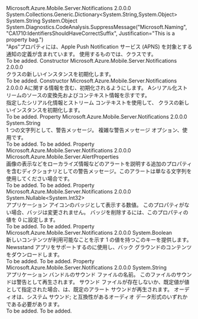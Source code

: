 <Type Name="ApsProperties" FullName="Microsoft.Azure.Mobile.Server.ApsProperties">
  <TypeSignature Language="C#" Value="public class ApsProperties : System.Collections.Generic.Dictionary&lt;string,object&gt;" />
  <TypeSignature Language="ILAsm" Value=".class public auto ansi serializable beforefieldinit ApsProperties extends System.Collections.Generic.Dictionary`2&lt;string, object&gt;" />
  <TypeSignature Language="DocId" Value="T:Microsoft.Azure.Mobile.Server.ApsProperties" />
  <TypeSignature Language="VB.NET" Value="Public Class ApsProperties&#xA;Inherits Dictionary(Of String, Object)" />
  <TypeSignature Language="F#" Value="type ApsProperties = class&#xA;    inherit Dictionary&lt;string, obj&gt;" />
  <AssemblyInfo>
    <AssemblyName>Microsoft.Azure.Mobile.Server.Notifications</AssemblyName>
    <AssemblyVersion>2.0.0.0</AssemblyVersion>
  </AssemblyInfo>
  <Base>
    <BaseTypeName>System.Collections.Generic.Dictionary&lt;System.String,System.Object&gt;</BaseTypeName>
    <BaseTypeArguments>
      <BaseTypeArgument TypeParamName="!0">System.String</BaseTypeArgument>
      <BaseTypeArgument TypeParamName="!1">System.Object</BaseTypeArgument>
    </BaseTypeArguments>
  </Base>
  <Interfaces />
  <Attributes>
    <Attribute>
      <AttributeName>System.Diagnostics.CodeAnalysis.SuppressMessage("Microsoft.Naming", "CA1710:IdentifiersShouldHaveCorrectSuffix", Justification="This is a property bag.")</AttributeName>
    </Attribute>
  </Attributes>
  <Docs>
    <summary>
            "Aps"プロパティには、Apple Push Notification サービス (APNS) を対象とする通知の定義が含まれています。 使用するものでは、<see cref="T:Microsoft.Azure.Mobile.Server.ApplePushMessage" />クラスです。
            </summary>
    <remarks>To be added.</remarks>
  </Docs>
  <Members>
    <Member MemberName=".ctor">
      <MemberSignature Language="C#" Value="public ApsProperties ();" />
      <MemberSignature Language="ILAsm" Value=".method public hidebysig specialname rtspecialname instance void .ctor() cil managed" />
      <MemberSignature Language="DocId" Value="M:Microsoft.Azure.Mobile.Server.ApsProperties.#ctor" />
      <MemberSignature Language="VB.NET" Value="Public Sub New ()" />
      <MemberType>Constructor</MemberType>
      <AssemblyInfo>
        <AssemblyName>Microsoft.Azure.Mobile.Server.Notifications</AssemblyName>
        <AssemblyVersion>2.0.0.0</AssemblyVersion>
      </AssemblyInfo>
      <Parameters />
      <Docs>
        <summary>
            <see cref="T:Microsoft.Azure.Mobile.Server.ApsProperties" /> クラスの新しいインスタンスを初期化します。
            </summary>
        <remarks>To be added.</remarks>
      </Docs>
    </Member>
    <Member MemberName=".ctor">
      <MemberSignature Language="C#" Value="protected ApsProperties (System.Runtime.Serialization.SerializationInfo info, System.Runtime.Serialization.StreamingContext context);" />
      <MemberSignature Language="ILAsm" Value=".method familyhidebysig specialname rtspecialname instance void .ctor(class System.Runtime.Serialization.SerializationInfo info, valuetype System.Runtime.Serialization.StreamingContext context) cil managed" />
      <MemberSignature Language="DocId" Value="M:Microsoft.Azure.Mobile.Server.ApsProperties.#ctor(System.Runtime.Serialization.SerializationInfo,System.Runtime.Serialization.StreamingContext)" />
      <MemberSignature Language="VB.NET" Value="Protected Sub New (info As SerializationInfo, context As StreamingContext)" />
      <MemberSignature Language="F#" Value="new Microsoft.Azure.Mobile.Server.ApsProperties : System.Runtime.Serialization.SerializationInfo * System.Runtime.Serialization.StreamingContext -&gt; Microsoft.Azure.Mobile.Server.ApsProperties" Usage="new Microsoft.Azure.Mobile.Server.ApsProperties (info, context)" />
      <MemberType>Constructor</MemberType>
      <AssemblyInfo>
        <AssemblyName>Microsoft.Azure.Mobile.Server.Notifications</AssemblyName>
        <AssemblyVersion>2.0.0.0</AssemblyVersion>
      </AssemblyInfo>
      <Parameters>
        <Parameter Name="info" Type="System.Runtime.Serialization.SerializationInfo" />
        <Parameter Name="context" Type="System.Runtime.Serialization.StreamingContext" />
      </Parameters>
      <Docs>
        <param name="info">A<see cref="T:System.Runtime.Serialization.SerializationInfo" />に関する情報を含む、<see cref="T:Microsoft.Azure.Mobile.Server.ApsProperties" />初期化されるようにします。</param>
        <param name="context">A<see cref="T:System.Runtime.Serialization.StreamingContext" />シリアル化ストリームのソースの変換先およびコンテキスト情報を示すです。</param>
        <summary>
            指定したシリアル化情報とストリーム コンテキストを使用して、<see cref="T:Microsoft.Azure.Mobile.Server.ApsProperties" /> クラスの新しいインスタンスを初期化します。
            </summary>
        <remarks>To be added.</remarks>
      </Docs>
    </Member>
    <Member MemberName="Alert">
      <MemberSignature Language="C#" Value="public string Alert { get; set; }" />
      <MemberSignature Language="ILAsm" Value=".property instance string Alert" />
      <MemberSignature Language="DocId" Value="P:Microsoft.Azure.Mobile.Server.ApsProperties.Alert" />
      <MemberSignature Language="VB.NET" Value="Public Property Alert As String" />
      <MemberSignature Language="F#" Value="member this.Alert : string with get, set" Usage="Microsoft.Azure.Mobile.Server.ApsProperties.Alert" />
      <MemberType>Property</MemberType>
      <AssemblyInfo>
        <AssemblyName>Microsoft.Azure.Mobile.Server.Notifications</AssemblyName>
        <AssemblyVersion>2.0.0.0</AssemblyVersion>
      </AssemblyInfo>
      <ReturnValue>
        <ReturnType>System.String</ReturnType>
      </ReturnValue>
      <Docs>
        <summary>
            1 つの文字列として、警告メッセージ。 複雑な警告メッセージ オプション、使用<see cref="M:AlertProperties" />です。
            </summary>
        <value>To be added.</value>
        <remarks>To be added.</remarks>
      </Docs>
    </Member>
    <Member MemberName="AlertProperties">
      <MemberSignature Language="C#" Value="public Microsoft.Azure.Mobile.Server.AlertProperties AlertProperties { get; }" />
      <MemberSignature Language="ILAsm" Value=".property instance class Microsoft.Azure.Mobile.Server.AlertProperties AlertProperties" />
      <MemberSignature Language="DocId" Value="P:Microsoft.Azure.Mobile.Server.ApsProperties.AlertProperties" />
      <MemberSignature Language="VB.NET" Value="Public ReadOnly Property AlertProperties As AlertProperties" />
      <MemberSignature Language="F#" Value="member this.AlertProperties : Microsoft.Azure.Mobile.Server.AlertProperties" Usage="Microsoft.Azure.Mobile.Server.ApsProperties.AlertProperties" />
      <MemberType>Property</MemberType>
      <AssemblyInfo>
        <AssemblyName>Microsoft.Azure.Mobile.Server.Notifications</AssemblyName>
        <AssemblyVersion>2.0.0.0</AssemblyVersion>
      </AssemblyInfo>
      <ReturnValue>
        <ReturnType>Microsoft.Azure.Mobile.Server.AlertProperties</ReturnType>
      </ReturnValue>
      <Docs>
        <summary>
            画像の表示などをローカライズ情報などのアラートを説明する追加のプロパティを含むディクショナリとしての警告メッセージ。このアラートは単なる文字列を使用してください場合<see cref="M:Alert" />です。
            </summary>
        <value>To be added.</value>
        <remarks>To be added.</remarks>
      </Docs>
    </Member>
    <Member MemberName="Badge">
      <MemberSignature Language="C#" Value="public Nullable&lt;int&gt; Badge { get; set; }" />
      <MemberSignature Language="ILAsm" Value=".property instance valuetype System.Nullable`1&lt;int32&gt; Badge" />
      <MemberSignature Language="DocId" Value="P:Microsoft.Azure.Mobile.Server.ApsProperties.Badge" />
      <MemberSignature Language="VB.NET" Value="Public Property Badge As Nullable(Of Integer)" />
      <MemberSignature Language="F#" Value="member this.Badge : Nullable&lt;int&gt; with get, set" Usage="Microsoft.Azure.Mobile.Server.ApsProperties.Badge" />
      <MemberType>Property</MemberType>
      <AssemblyInfo>
        <AssemblyName>Microsoft.Azure.Mobile.Server.Notifications</AssemblyName>
        <AssemblyVersion>2.0.0.0</AssemblyVersion>
      </AssemblyInfo>
      <ReturnValue>
        <ReturnType>System.Nullable&lt;System.Int32&gt;</ReturnType>
      </ReturnValue>
      <Docs>
        <summary>
            アプリケーション アイコンのバッジとして表示する数値。 このプロパティがない場合、バッジは変更されません。 バッジを削除するには、このプロパティの値を 0 に設定します。
            </summary>
        <value>To be added.</value>
        <remarks>To be added.</remarks>
      </Docs>
    </Member>
    <Member MemberName="ContentAvailable">
      <MemberSignature Language="C#" Value="public bool ContentAvailable { get; set; }" />
      <MemberSignature Language="ILAsm" Value=".property instance bool ContentAvailable" />
      <MemberSignature Language="DocId" Value="P:Microsoft.Azure.Mobile.Server.ApsProperties.ContentAvailable" />
      <MemberSignature Language="VB.NET" Value="Public Property ContentAvailable As Boolean" />
      <MemberSignature Language="F#" Value="member this.ContentAvailable : bool with get, set" Usage="Microsoft.Azure.Mobile.Server.ApsProperties.ContentAvailable" />
      <MemberType>Property</MemberType>
      <AssemblyInfo>
        <AssemblyName>Microsoft.Azure.Mobile.Server.Notifications</AssemblyName>
        <AssemblyVersion>2.0.0.0</AssemblyVersion>
      </AssemblyInfo>
      <ReturnValue>
        <ReturnType>System.Boolean</ReturnType>
      </ReturnValue>
      <Docs>
        <summary>
            新しいコンテンツが利用可能なことを示す 1 の値を持つこのキーを提供します。 Newsstand アプリをサポートするのに使用し、バック グラウンドのコンテンツをダウンロードします。
            </summary>
        <value>To be added.</value>
        <remarks>To be added.</remarks>
      </Docs>
    </Member>
    <Member MemberName="Sound">
      <MemberSignature Language="C#" Value="public string Sound { get; set; }" />
      <MemberSignature Language="ILAsm" Value=".property instance string Sound" />
      <MemberSignature Language="DocId" Value="P:Microsoft.Azure.Mobile.Server.ApsProperties.Sound" />
      <MemberSignature Language="VB.NET" Value="Public Property Sound As String" />
      <MemberSignature Language="F#" Value="member this.Sound : string with get, set" Usage="Microsoft.Azure.Mobile.Server.ApsProperties.Sound" />
      <MemberType>Property</MemberType>
      <AssemblyInfo>
        <AssemblyName>Microsoft.Azure.Mobile.Server.Notifications</AssemblyName>
        <AssemblyVersion>2.0.0.0</AssemblyVersion>
      </AssemblyInfo>
      <ReturnValue>
        <ReturnType>System.String</ReturnType>
      </ReturnValue>
      <Docs>
        <summary>
            アプリケーション バンドルのサウンド ファイルの名前。 このファイルのサウンドは警告として再生されます。 サウンド ファイルが存在しないか、既定値が値として指定された場合、は、既定のアラート サウンドが再生されます。 オーディオは、システム サウンド; と互換性があるオーディオ データ形式のいずれかである必要があります。 
            </summary>
        <value>To be added.</value>
        <remarks>To be added.</remarks>
      </Docs>
    </Member>
  </Members>
</Type>